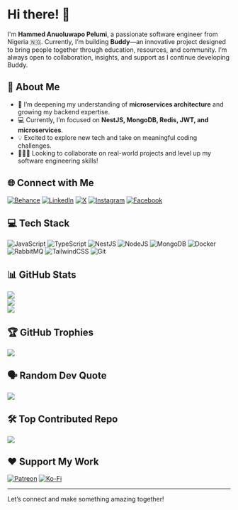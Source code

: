 # Hi there! 👋  
I'm **Hammed Anuoluwapo Pelumi**, a passionate software engineer from Nigeria 🇳🇬. Currently, I’m building **Buddy**—an innovative project designed to bring people together through education, resources, and community. I’m always open to collaboration, insights, and support as I continue developing Buddy.

## 🚀 About Me

- 🌱 I’m deepening my understanding of **microservices architecture** and growing my backend expertise.
- 💻 Currently, I’m focused on **NestJS, MongoDB, Redis, JWT, and microservices**.
- 💡 Excited to explore new tech and take on meaningful coding challenges.
- 🧑‍🤝‍🧑 Looking to collaborate on real-world projects and level up my software engineering skills!

## 🌐 Connect with Me
[![Behance](https://img.shields.io/badge/Behance-1769ff?logo=behance&logoColor=white)](https://behance.net/phastboy) [![LinkedIn](https://img.shields.io/badge/LinkedIn-%230077B5.svg?logo=linkedin&logoColor=white)](https://linkedin.com/in/Phastboy) [![X](https://img.shields.io/badge/X-black.svg?logo=X&logoColor=white)](https://x.com/Superboyphast) [![Instagram](https://img.shields.io/badge/Instagram-%23E4405F.svg?logo=Instagram&logoColor=white)](https://instagram.com/Phastboy) [![Facebook](https://img.shields.io/badge/Facebook-%231877F2.svg?logo=Facebook&logoColor=white)](https://facebook.com/phastboy)

## 💻 Tech Stack
![JavaScript](https://img.shields.io/badge/javascript-%23323330.svg?style=for-the-badge&logo=javascript&logoColor=%23F7DF1E) ![TypeScript](https://img.shields.io/badge/typescript-%23007ACC.svg?style=for-the-badge&logo=typescript&logoColor=white) ![NestJS](https://img.shields.io/badge/nestjs-%23E0234E.svg?style=for-the-badge&logo=nestjs&logoColor=white) ![NodeJS](https://img.shields.io/badge/node.js-6DA55F?style=for-the-badge&logo=node.js&logoColor=white) ![MongoDB](https://img.shields.io/badge/MongoDB-%234ea94b.svg?style=for-the-badge&logo=mongodb&logoColor=white) ![Docker](https://img.shields.io/badge/docker-%230db7ed.svg?style=for-the-badge&logo=docker&logoColor=white) ![RabbitMQ](https://img.shields.io/badge/rabbitmq-FF6600?style=for-the-badge&logo=rabbitmq&logoColor=white) ![TailwindCSS](https://img.shields.io/badge/tailwindcss-%2338B2AC.svg?style=for-the-badge&logo=tailwind-css&logoColor=white) ![Git](https://img.shields.io/badge/git-%23F05033.svg?style=for-the-badge&logo=git&logoColor=white)

## 📊 GitHub Stats
![](https://github-readme-stats.vercel.app/api?username=Phastboy&theme=dark&hide_border=false&include_all_commits=false&count_private=false)<br/>
![](https://github-readme-streak-stats.herokuapp.com/?user=Phastboy&theme=dark&hide_border=false)<br/>
![](https://github-readme-stats.vercel.app/api/top-langs/?username=Phastboy&theme=dark&hide_border=false&include_all_commits=false&count_private=false&layout=compact)

## 🏆 GitHub Trophies
![](https://github-profile-trophy.vercel.app/?username=Phastboy&theme=radical&no-frame=false&no-bg=true&margin-w=4)

## 🗣️ Random Dev Quote
![](https://quotes-github-readme.vercel.app/api?type=horizontal&theme=radical)

## 🛠 Top Contributed Repo
![](https://github-contributor-stats.vercel.app/api?username=Phastboy&limit=5&theme=dark&combine_all_yearly_contributions=true)

## ❤️ Support My Work
[![Patreon](https://img.shields.io/badge/Patreon-F96854?style=for-the-badge&logo=patreon&logoColor=white)](https://patreon.com/Phastboy) [![Ko-Fi](https://img.shields.io/badge/Ko--fi-F16061?style=for-the-badge&logo=ko-fi&logoColor=white)](https://ko-fi.com/Phastboy)  

---
Let’s connect and make something amazing together!
